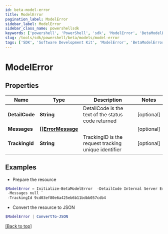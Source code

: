 ```yaml
---
id: beta-model-error
title: ModelError
pagination_label: ModelError
sidebar_label: ModelError
sidebar_class_name: powershellsdk
keywords: ['powershell', 'PowerShell', 'sdk', 'ModelError', 'BetaModelError'] 
slug: /tools/sdk/powershell/beta/models/model-error
tags: ['SDK', 'Software Development Kit', 'ModelError', 'BetaModelError']
---
```



# ModelError

## Properties

Name | Type | Description | Notes
------------ | ------------- | ------------- | -------------
**DetailCode** | **String** | DetailCode is the text of the status code returned | [optional] 
**Messages** | [**[]ErrorMessage**](error-message) |  | [optional] 
**TrackingId** | **String** | TrackingID is the request tracking unique identifier | [optional] 

## Examples

- Prepare the resource
```powershell
$ModelError = Initialize-BetaModelError  -DetailCode Internal Server Error `
 -Messages null `
 -TrackingId 9cd03ef80e6a425eb6b11bdbb057cdb4
```

- Convert the resource to JSON
```powershell
$ModelError | ConvertTo-JSON
```


[[Back to top]](#) 

